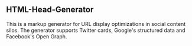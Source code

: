 ## HTML-Head-Generator

This is a markup generator for URL display optimizations in social content silos.
The generator supports Twitter cards, Google's structured data and Facebook's Open Graph.

